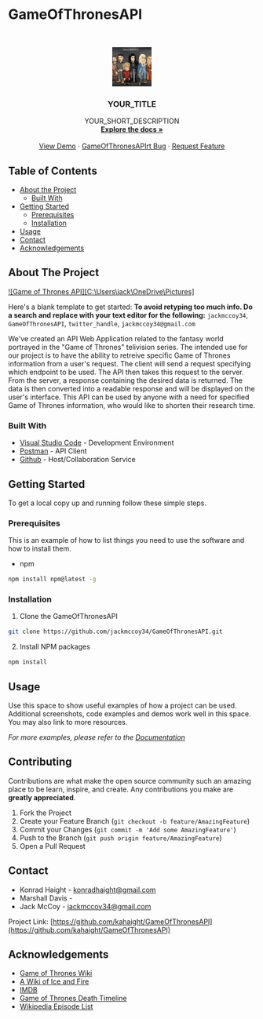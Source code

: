 # GameOfThronesAPI
<!-- PROJECT LOGO -->
<br />
<p align="center">

  <a href="https://github.com/jackmccoy34/GameOfThronesAPI">
    <img src="images/logo.png" alt="Logo" width="80" height="80">
  </a>

  <h3 align="center">YOUR_TITLE</h3>

  <p align="center">
    YOUR_SHORT_DESCRIPTION
    <br />
    <a href="https://github.com/jackmccoy34/GameOfThronesAPI"><strong>Explore the docs »</strong></a>
    <br />
    <br />
    <a href="https://github.com/jackmccoy34/GameOfThronesAPI">View Demo</a>
    ·
    <a href="https://github.com/jackmccoy34/GameOfThronesAPI/issues">GameOfThronesAPIrt Bug</a>
    ·
    <a href="https://github.com/jackmccoy34/GameOfThronesAPI/issues">Request Feature</a>
  </p>
</p>



<!-- TABLE OF CONTENTS -->
## Table of Contents

* [About the Project](#about-the-project)
  * [Built With](#built-with)
* [Getting Started](#getting-started)
  * [Prerequisites](#prerequisites)
  * [Installation](#installation)
* [Usage](#usage)
* [Contact](#contact)
* [Acknowledgements](#acknowledgements)



<!-- ABOUT THE PROJECT -->
## About The Project

[![Game of Thrones API][C:\Users\jack\OneDrive\Pictures]](https://github.com/kahaight/GameOfThronesAPI)

Here's a blank template to get started:
**To avoid retyping too much info. Do a search and replace with your text editor for the following:**
`jackmccoy34`, `GameOfThronesAPI`, `twitter_handle`, `jackmccoy34@gmail.com`

We've created an API Web Application related to the fantasy world portrayed in the "Game of Thrones" telivision series.
The intended use for our project is to have the ability to retreive specific Game of Thrones information from a user's request. 
The client will send a request specifying which endpoint to be used. The API then takes this request to the server. 
From the server, a response containing the desired data is returned. The data is then converted into a readable response and 
will be displayed on the user's interface. This API can be used by anyone with a need for specified Game of Thrones
information, who would like to shorten their research time.  

### Built With

* [Visual Studio Code](https://visualstudio.microsoft.com/downloads/) - Development Environment
* [Postman](https://www.postman.com/) - API Client
* [Github](https://github.com/kahaight/GameOfThronesAPI) - Host/Collaboration Service


<!-- GETTING STARTED -->
## Getting Started

To get a local copy up and running follow these simple steps.

### Prerequisites

This is an example of how to list things you need to use the software and how to install them.
* npm
```sh
npm install npm@latest -g
```

### Installation
 
1. Clone the GameOfThronesAPI
```sh
git clone https://github.com/jackmccoy34/GameOfThronesAPI.git
```
2. Install NPM packages
```sh
npm install
```

<!-- USAGE EXAMPLES -->
## Usage

Use this space to show useful examples of how a project can be used. Additional screenshots, code examples and demos work well in this space. You may also link to more resources.

_For more examples, please refer to the [Documentation](https://example.com)_

<!-- CONTRIBUTING -->
## Contributing

Contributions are what make the open source community such an amazing place to be learn, inspire, and create. Any contributions you make are **greatly appreciated**.

1. Fork the Project
2. Create your Feature Branch (`git checkout -b feature/AmazingFeature`)
3. Commit your Changes (`git commit -m 'Add some AmazingFeature'`)
4. Push to the Branch (`git push origin feature/AmazingFeature`)
5. Open a Pull Request


<!-- CONTACT -->
## Contact

* Konrad Haight - konradhaight@gmail.com
* Marshall Davis - 
* Jack McCoy - jackmccoy34@gmail.com

Project Link: [https://github.com/kahaight/GameOfThronesAPI](https://github.com/kahaight/GameOfThronesAPI)

<!-- ACKNOWLEDGEMENTS -->
## Acknowledgements

* [Game of Thrones Wiki](https://gameofthrones.fandom.com/wiki/Game_of_Thrones_Wiki)
* [A Wiki of Ice and Fire](https://awoiaf.westeros.org/index.php/Main_Page)
* [IMDB](https://www.imdb.com/)
* [Game of Thrones Death Timeline](http://deathtimeline.com/)
* [Wikipedia Episode List](https://en.wikipedia.org/wiki/List_of_Game_of_Thrones_episodes)

